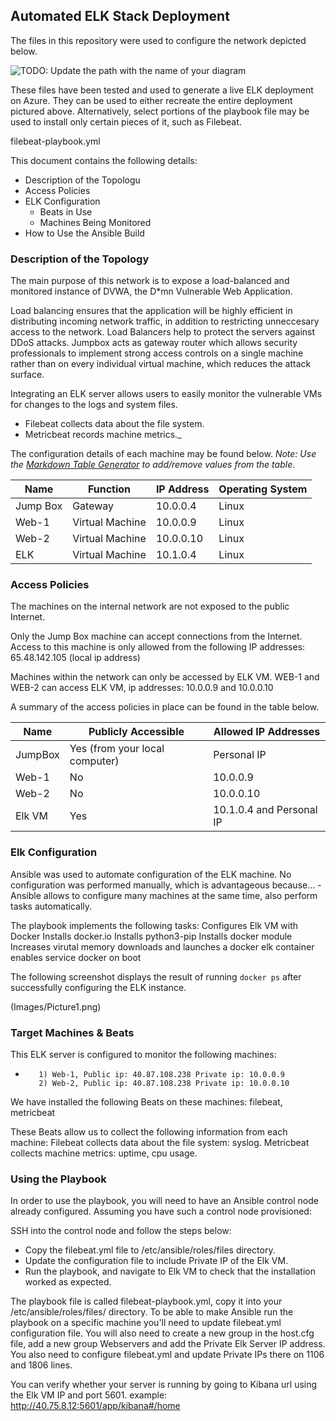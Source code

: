 ## Automated ELK Stack Deployment

The files in this repository were used to configure the network depicted below.

![TODO: Update the path with the name of your diagram](Images/diagram.png)

These files have been tested and used to generate a live ELK deployment on Azure. They can be used to either recreate the entire deployment pictured above. Alternatively, select portions of the playbook file may be used to install only certain pieces of it, such as Filebeat.

  filebeat-playbook.yml

This document contains the following details:
- Description of the Topologu
- Access Policies
- ELK Configuration
  - Beats in Use
  - Machines Being Monitored
- How to Use the Ansible Build


### Description of the Topology

The main purpose of this network is to expose a load-balanced and monitored instance of DVWA, the D*mn Vulnerable Web Application.

Load balancing ensures that the application will be highly efficient in distributing incoming network traffic, in addition to restricting unneccesary access to the network.
 Load Balancers help to protect the servers against DDoS attacks. Jumpbox acts as gateway router which allows security professionals to implement strong access controls on a single machine rather than on every individual virtual machine, which reduces the attack surface.

Integrating an ELK server allows users to easily monitor the vulnerable VMs for changes to the logs and system files.
- Filebeat collects data about the file system.
- Metricbeat records machine metrics._

The configuration details of each machine may be found below.
_Note: Use the [Markdown Table Generator](http://www.tablesgenerator.com/markdown_tables) to add/remove values from the table_.

| Name     | Function | IP Address | Operating System |
|----------|----------|------------|------------------|
| Jump Box | Gateway  | 10.0.0.4   | Linux            |
| Web-1 |Virtual Machine| 10.0.0.9 | Linux            |
| Web-2 |Virtual Machine|10.0.0.10 | Linux            |
| ELK   |Virtual Machine|10.1.0.4  | Linux            |

### Access Policies

The machines on the internal network are not exposed to the public Internet. 

Only the Jump Box machine can accept connections from the Internet. Access to this machine is only allowed from the following IP addresses:
65.48.142.105 (local ip address)

Machines within the network can only be accessed by ELK VM.
WEB-1 and WEB-2 can access ELK VM, ip addresses:
10.0.0.9 and 10.0.0.10

A summary of the access policies in place can be found in the table below.

| Name     | Publicly Accessible | Allowed IP Addresses |
|----------|---------------------|----------------------|
| JumpBox | Yes (from your local computer)| Personal IP    |
|Web-1     | No                 |  10.0.0.9      |
|Web-2     | No                 |   10.0.0.10     |
|Elk VM    |Yes                  |   10.1.0.4 and Personal IP     |
### Elk Configuration

Ansible was used to automate configuration of the ELK machine. No configuration was performed manually, which is advantageous because...
-Ansible allows to configure many machines at the same time, also perform tasks automatically.

The playbook implements the following tasks:
Configures Elk VM with Docker
Installs docker.io
Installs python3-pip
Installs docker module
Increases virutal memory
downloads and launches a docker elk container
enables service docker on boot

The following screenshot displays the result of running `docker ps` after successfully configuring the ELK instance.

(Images/Picture1.png)

### Target Machines & Beats
This ELK server is configured to monitor the following machines:
-        1) Web-1, Public ip: 40.87.108.238 Private ip: 10.0.0.9
         2) Web-2, Public ip: 40.87.108.238 Private ip: 10.0.0.10

We have installed the following Beats on these machines:
    filebeat, metricbeat

These Beats allow us to collect the following information from each machine:
        Filebeat collects data about the file system: syslog.
        Metricbeat collects machine metrics: uptime, cpu usage.

### Using the Playbook
In order to use the playbook, you will need to have an Ansible control node already configured. Assuming you have such a control node provisioned: 

SSH into the control node and follow the steps below:
- Copy the filebeat.yml file to /etc/ansible/roles/files directory.
- Update the configuration file to include Private IP of the Elk VM.
- Run the playbook, and navigate to Elk VM to check that the installation worked as expected.

The playbook file is called filebeat-playbook.yml, copy it into your /etc/ansible/roles/files/ directory.
 To be able to make Ansible run the playbook on a specific machine you'll need to update filebeat.yml configuration file. You will also need to create a new group in the host.cfg file, add a new group Webservers  and add the Private Elk Server IP address. You also need to configure filebeat.yml and update Private IPs there on 1106 and 1806 lines.

You can verify whether your server is running by going to Kibana url using the Elk VM IP and port 5601. 
example: http://40.75.8.12:5601/app/kibana#/home